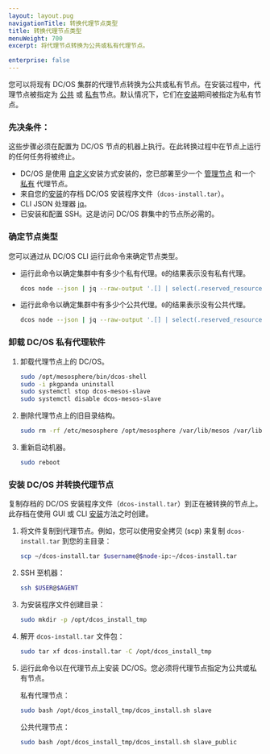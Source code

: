 ```yaml
---
layout: layout.pug
navigationTitle: 转换代理节点类型
title: 转换代理节点类型
menuWeight: 700
excerpt: 将代理节点转换为公共或私有代理节点。

enterprise: false
---
```


您可以将现有 DC/OS 集群的代理节点转换为公共或私有节点。在安装过程中，代理节点被指定为 [公共](/dcos/cn/1.11/overview/concepts/#public-agent-node) 或 [私有](/dcos/cn/1.11/overview/concepts/#private-agent-node)节点。默认情况下，它们在[安装](/dcos/cn/1.11/installing/evaluation/cloud-installation/)期间被指定为私有节点。

### 先决条件：
这些步骤必须在配置为 DC/OS 节点的机器上执行。在此转换过程中在节点上运行的任何任务将被终止。

* DC/OS 是使用 [自定义](/dcos/cn/1.11/installing/production/deploying-dcos/installation/)安装方式安装的，您已部署至少一个 [管理节点](/dcos/cn/1.11/overview/concepts/#master) 和一个 [私有](/dcos/cn/1.11/overview/concepts/#private-agent-node) 代理节点。
* 来自您的[安装](/dcos/cn/1.11/installing/evaluation/cloud-installation/)的存档 DC/OS 安装程序文件（`dcos-install.tar`）。
* CLI JSON 处理器 [jq](https://github.com/stedolan/jq/wiki/Installation)。
* 已安装和配置 SSH。这是访问 DC/OS 群集中的节点所必需的。

### 确定节点类型
您可以通过从 DC/OS CLI 运行此命令来确定节点类型。

- 运行此命令以确定集群中有多少个私有代理。`0`的结果表示没有私有代理。

    ```bash
    dcos node --json | jq --raw-output '.[] | select(.reserved_resources.slave_public == null) | .id' | wc -l
    ```

- 运行此命令以确定集群中有多少个公共代理。`0`的结果表示没有公共代理。

    ```bash
    dcos node --json | jq --raw-output '.[] | select(.reserved_resources.slave_public != null) | .id' | wc -l
    ```

### 卸载 DC/OS 私有代理软件

1. 卸载代理节点上的 DC/OS。

    ```bash
    sudo /opt/mesosphere/bin/dcos-shell
    sudo -i pkgpanda uninstall
    sudo systemctl stop dcos-mesos-slave
    sudo systemctl disable dcos-mesos-slave
    ```

2. 删除代理节点上的旧目录结构。

    ```bash
    sudo rm -rf /etc/mesosphere /opt/mesosphere /var/lib/mesos /var/lib/dcos
    ```

3. 重新启动机器。

    ```bash
    sudo reboot
    ```

### 安装 DC/OS 并转换代理节点
复制存档的 DC/OS 安装程序文件（`dcos-install.tar`）到正在被转换的节点上。此存档在使用 GUI 或 CLI [安装](/dcos/cn/1.11/installing/evaluation/cloud-installation/)方法之时创建。

1. 将文件复制到代理节点。例如，您可以使用安全拷贝 (scp) 来复制 `dcos-install.tar` 到您的主目录：

    ```bash
    scp ~/dcos-install.tar $username@$node-ip:~/dcos-install.tar
    ```

2. SSH 至机器：

    ```bash
    ssh $USER@$AGENT
    ```

1. 为安装程序文件创建目录：

     ```bash
     sudo mkdir -p /opt/dcos_install_tmp
     ```

1. 解开 `dcos-install.tar` 文件包：

    ```bash
    sudo tar xf dcos-install.tar -C /opt/dcos_install_tmp
    ```

1. 运行此命令以在代理节点上安装 DC/OS。您必须将代理节点指定为公共或私有节点。

    私有代理节点：

    ```bash
    sudo bash /opt/dcos_install_tmp/dcos_install.sh slave
    ```

    公共代理节点：

    ```bash
    sudo bash /opt/dcos_install_tmp/dcos_install.sh slave_public
    ```

